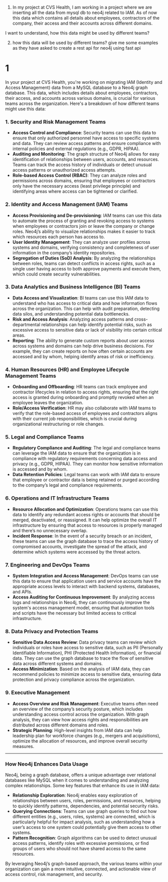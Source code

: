 1. In my project at CVS Health, I am working in a project where we are inserting all the data from mysql db to neo4j related to IAM. As of now this data which contains all details about employees, contractors of the company, their access and their accounts across different domains.

I want to understand, how this data might be used by different teams?


2. how this data will be used by different teams? give me some examples as they have asked to create a rest api for neo4j using fast api

# 1
In your project at CVS Health, you're working on migrating IAM (Identity and Access Management) data from a MySQL database to a Neo4j graph database. This data, which includes details about employees, contractors, their access, and accounts across various domains, is crucial for various teams across the organization. Here's a breakdown of how different teams might use this data:

### 1. **Security and Risk Management Teams**
   - **Access Control and Compliance**: Security teams can use this data to ensure that only authorized personnel have access to specific systems and data. They can review access patterns and ensure compliance with internal policies and external regulations (e.g., GDPR, HIPAA).
   - **Auditing and Monitoring**: The graph structure of Neo4j allows for easy identification of relationships between users, accounts, and resources. Teams can track the access history of individuals or detect unusual access patterns or unauthorized access attempts.
   - **Role-based Access Control (RBAC)**: They can analyze roles and permissions across domains, ensuring that employees or contractors only have the necessary access (least privilege principle) and identifying areas where access can be tightened or clarified.

### 2. **Identity and Access Management (IAM) Teams**
   - **Access Provisioning and De-provisioning**: IAM teams can use this data to automate the process of granting and revoking access to systems when employees or contractors join or leave the company or change roles. Neo4j’s ability to visualize relationships makes it easier to track which resources each person has access to.
   - **User Identity Management**: They can analyze user profiles across systems and domains, verifying consistency and completeness of user information in the company’s identity repositories.
   - **Segregation of Duties (SoD) Analysis**: By analyzing the relationships between roles, teams can detect conflicts in access rights, such as a single user having access to both approve payments and execute them, which could create security vulnerabilities.

### 3. **Data Analytics and Business Intelligence (BI) Teams**
   - **Data Access and Visualization**: BI teams can use this IAM data to understand who has access to critical data and how information flows across the organization. This can help with audit preparation, detecting data silos, and understanding potential data bottlenecks.
   - **Risk and Access Analysis**: Analyzing access patterns and cross-departmental relationships can help identify potential risks, such as excessive access to sensitive data or lack of visibility into certain critical areas.
   - **Reporting**: The ability to generate custom reports about user access across systems and domains can help drive business decisions. For example, they can create reports on how often certain accounts are accessed and by whom, helping identify areas of risk or inefficiency.

### 4. **Human Resources (HR) and Employee Lifecycle Management Teams**
   - **Onboarding and Offboarding**: HR teams can track employee and contractor lifecycles in relation to access rights, ensuring that the right access is granted during onboarding and promptly revoked when an employee leaves the organization.
   - **Role/Access Verification**: HR may also collaborate with IAM teams to verify that the role-based access of employees and contractors aligns with their current job responsibilities, which is crucial during organizational restructuring or role changes.

### 5. **Legal and Compliance Teams**
   - **Regulatory Compliance and Auditing**: The legal and compliance teams can leverage the IAM data to ensure that the organization is in compliance with regulatory requirements concerning data access and privacy (e.g., GDPR, HIPAA). They can monitor how sensitive information is accessed and by whom.
   - **Data Retention Policies**: Legal teams can work with IAM data to ensure that employee or contractor data is being retained or purged according to the company’s legal and compliance requirements.

### 6. **Operations and IT Infrastructure Teams**
   - **Resource Allocation and Optimization**: Operations teams can use this data to identify any redundant access rights or accounts that should be merged, deactivated, or reassigned. It can help optimize the overall IT infrastructure by ensuring that access to resources is properly managed and there’s no unnecessary overlap.
   - **Incident Response**: In the event of a security breach or an incident, these teams can use the graph database to trace the access history of compromised accounts, investigate the spread of the attack, and determine which systems were accessed by the threat actors.
   
### 7. **Engineering and DevOps Teams**
   - **System Integration and Access Management**: DevOps teams can use this data to ensure that application users and service accounts have the appropriate access levels to interact with backend systems, databases, and APIs.
   - **Access Auditing for Continuous Improvement**: By analyzing access logs and relationships in Neo4j, they can continuously improve the system's access management model, ensuring that automation tools and scripts have the necessary but limited access to critical infrastructure.

### 8. **Data Privacy and Protection Teams**
   - **Sensitive Data Access Review**: Data privacy teams can review which individuals or roles have access to sensitive data, such as PII (Personally Identifiable Information), PHI (Protected Health Information), or financial data. They can use the graph database to trace the flow of sensitive data across different systems and domains.
   - **Access Minimization**: Based on the analysis of IAM data, they can recommend policies to minimize access to sensitive data, ensuring data protection and privacy compliance across the organization.

### 9. **Executive Management**
   - **Access Overview and Risk Management**: Executive teams often need an overview of the company’s security posture, which includes understanding access control across the organization. With graph analysis, they can view how access rights and responsibilities are distributed across different domains and roles.
   - **Strategic Planning**: High-level insights from IAM data can help leadership plan for workforce changes (e.g., mergers and acquisitions), optimize the allocation of resources, and improve overall security measures.

---

### How Neo4j Enhances Data Usage
Neo4j, being a graph database, offers a unique advantage over relational databases like MySQL when it comes to understanding and analyzing complex relationships. Some key features that enhance its use in IAM data:

- **Relationship Exploration**: Neo4j enables easy exploration of relationships between users, roles, permissions, and resources, helping to quickly identify patterns, dependencies, and potential security risks.
- **Querying Connections**: Teams can use graph queries to find out how different entities (e.g., users, roles, systems) are connected, which is particularly helpful for impact analysis, such as understanding how a user’s access to one system could potentially give them access to other systems.
- **Pattern Recognition**: Graph algorithms can be used to detect unusual access patterns, identify roles with excessive permissions, or find groups of users who should not have shared access to the same resources.

By leveraging Neo4j’s graph-based approach, the various teams within your organization can gain a more intuitive, connected, and actionable view of access control, risk management, and security.

